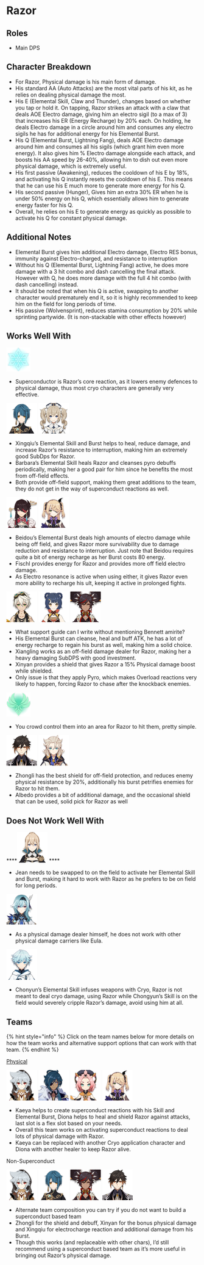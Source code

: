 # Razor

## Roles

* Main DPS

## Character Breakdown

* For Razor, Physical damage is his main form of damage.
* His standard AA \(Auto Attacks\) are the most vital parts of his kit, as he relies on dealing physical damage the most.
* His E \(Elemental Skill, Claw and Thunder\), changes based on whether you tap or hold it. On tapping, Razor strikes an attack with a claw that deals AOE Electro damage, giving him an electro sigil \(to a max of 3\) that increases his ER \(Energy Recharge\) by 20% each. On holding, he deals Electro damage in a circle around him and consumes any electro sigils he has for additional energy for his Elemental Burst.
* His Q \(Elemental Burst, Lightning Fang\), deals AOE Electro damage around him and consumes all his sigils \(which grant him even more energy\). It also gives him % Electro damage alongside each attack, and boosts his AA speed by 26-40%, allowing him to dish out even more physical damage, which is extremely useful.
* His first passive \(Awakening\), reduces the cooldown of his E by 18%, and activating his Q instantly resets the cooldown of his E. This means that he can use his E much more to generate more energy for his Q.
* His second passive \(Hunger\), Gives him an extra 30% ER when he is under 50% energy on his Q, which essentially allows him to generate energy faster for his Q.
* Overall, he relies on his E to generate energy as quickly as possible to activate his Q for constant physical damage.

## Additional Notes

* Elemental Burst gives him additional Electro damage, Electro RES bonus, immunity against Electro-charged, and resistance to interruption
* Without his Q \(Elemental Burst, Lightning Fang\) active, he does more damage with a 3 hit combo and dash cancelling the final attack. However with Q, he does more damage with the full 4 hit combo \(with dash cancelling\) instead.
* It should be noted that when his Q is active, swapping to another character would prematurely end it, so it is highly recommended to keep him on the field for long periods of time.
* His passive \(Wolvensprint\), reduces stamina consumption by 20% while sprinting partywide. \(It is non-stackable with other effects however\)

## Works Well With

![](../../.gitbook/assets/element_cryo.webp) 

* Superconductor is Razor’s core reaction, as it lowers enemy defences to physical damage, thus most cryo characters are generally very effective.

![](../../.gitbook/assets/ui_avataricon_xingqiu.png) ![](../../.gitbook/assets/ui_avataricon_barbara.png) 

* Xingqiu’s Elemental Skill and Burst helps to heal, reduce damage, and increase Razor’s resistance to interruption, making him an extremely good SubDps for Razor.
* Barbara’s Elemental Skill heals Razor and cleanses pyro debuffs periodically, making her a good pair for him since he benefits the most from off-field effects.
* Both provide off-field support, making them great additions to the team, they do not get in the way of superconduct reactions as well.

![](../../.gitbook/assets/ui_avataricon_beidou.png) ![](../../.gitbook/assets/ui_avataricon_fischl.png) 

* Beidou’s Elemental Burst deals high amounts of electro damage while being off field, and gives Razor more survivability due to damage reduction and resistance to interruption. Just note that Beidou requires quite a bit of energy recharge as her Burst costs 80 energy.
* Fischl provides energy for Razor and provides more off field electro damage. 
* As Electro resonance is active when using either, it gives Razor even more ability to recharge his ult, keeping it active in prolonged fights.

![](../../.gitbook/assets/ui_avataricon_bennett.png) ![](../../.gitbook/assets/ui_avataricon_xiangling.png) ![](../../.gitbook/assets/ui_avataricon_xinyan.png) 

* What support guide can I write without mentioning Bennett amirite?
* His Elemental Burst can cleanse, heal and buff ATK, he has a lot of energy recharge to regain his burst as well, making him a solid choice.
* Xiangling works as an off-field damage dealer for Razor, making her a heavy damaging SubDPS with good investment.
* Xinyan provides a shield that gives Razor a 15% Physical damage boost while shielded.
* Only issue is that they apply Pyro, which makes Overload reactions very likely to happen, forcing Razor to chase after the knockback enemies.

![](../../.gitbook/assets/image%20%281%29.png) 

* You crowd control them into an area for Razor to hit them, pretty simple.

![](../../.gitbook/assets/ui_avataricon_zhongli.png) ![](../../.gitbook/assets/ui_avataricon_albedo.png) 

* Zhongli has the best shield for off-field protection, and reduces enemy physical resistance by 20%, additionally his burst petrifies enemies for Razor to hit them.
* Albedo provides a bit of additional damage, and the occasional shield that can be used, solid pick for Razor as well

## **Does Not Work Well With**

\*\*\*\*![](../../.gitbook/assets/ui_avataricon_jean.png) ****

* Jean needs to be swapped to on the field to activate her Elemental Skill and Burst, making it hard to work with Razor as he prefers to be on field for long periods.

![](../../.gitbook/assets/ui_avataricon_eula.png) 

* As a physical damage dealer himself, he does not work with other physical damage carriers like Eula.

![](../../.gitbook/assets/ui_avataricon_chongyun.png) 

* Chonyun’s Elemental Skill infuses weapons with Cryo, Razor is not meant to deal cryo damage, using Razor while Chongyun’s Skill is on the field would severely cripple Razor’s damage, avoid using him at all.

## **Teams**

{% hint style="info" %}
Click on the team names below for more details on how the team works and alternative support options that can work with that team.
{% endhint %}

[Physical](../../teams/physical.md)

  ![](../../.gitbook/assets/ui_avataricon_razor.png) ![](../../.gitbook/assets/ui_avataricon_kaeya.png) ![](../../.gitbook/assets/ui_avataricon_diona.png) ![](../../.gitbook/assets/ui_avataricon_fischl.png)   


* Kaeya helps to create superconduct reactions with his Skill and Elemental Burst, Diona helps to heal and shield Razor against attacks, last slot is a flex slot based on your needs.
* Overall this team works on activating superconduct reactions to deal lots of physical damage with Razor.
* Kaeya can be replaced with another Cryo application character and Diona with another healer to keep Razor alive.

Non-Superconduct  

![](../../.gitbook/assets/ui_avataricon_razor.png) ![](../../.gitbook/assets/ui_avataricon_xingqiu.png) ![](../../.gitbook/assets/ui_avataricon_xinyan.png) ![](../../.gitbook/assets/ui_avataricon_zhongli.png) 

* Alternate team composition you can try if you do not want to build a superconduct based team
* Zhongli for the shield and debuff, Xinyan for the bonus physical damage and Xingqiu for electrocharge reaction and additional damage from his Burst.
* Though this works \(and replaceable with other chars\), I’d still recommend using a superconduct based team as it’s more useful in bringing out Razor’s physical damage.

